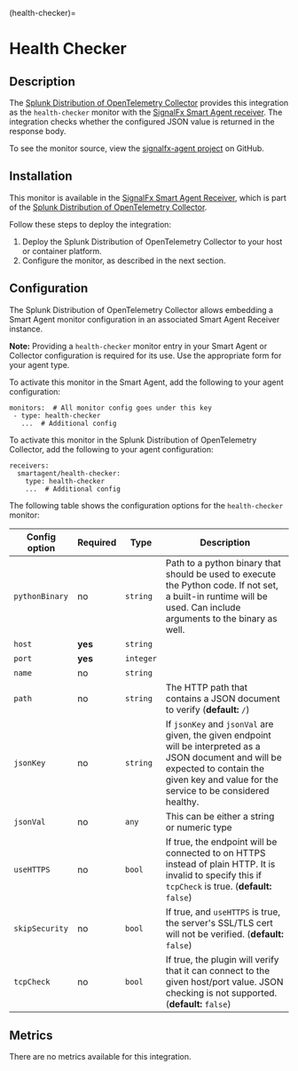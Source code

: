 (health-checker)=

# Health Checker

<meta name="description" content="Documentation for the health-checker monitor">

## Description 

The [Splunk Distribution of OpenTelemetry Collector](https://github.com/signalfx/splunk-otel-collector) provides this integration as the `health-checker` monitor with the [SignalFx Smart Agent receiver](https://github.com/signalfx/splunk-otel-collector/tree/main/internal/receiver/smartagentreceiver). The integration checks whether the configured JSON value is returned in the response body.

To see the monitor source, view the [signalfx-agent project](https://github.com/signalfx/signalfx-agent/tree/main/pkg/monitors/collectd/chrony) on GitHub.

## Installation

This monitor is available in the [SignalFx Smart Agent Receiver](https://github.com/signalfx/splunk-otel-collector/tree/main/internal/receiver/smartagentreceiver), which is part of the [Splunk Distribution of OpenTelemetry Collector](https://github.com/signalfx/splunk-otel-collector).

Follow these steps to deploy the integration:

1. Deploy the Splunk Distribution of OpenTelemetry Collector to your host or container platform.
2. Configure the monitor, as described in the next section.

## Configuration

The Splunk Distribution of OpenTelemetry Collector allows embedding a Smart Agent monitor configuration in an associated Smart Agent Receiver instance.

**Note:** Providing a `health-checker` monitor entry in your Smart Agent or Collector configuration is required for its use. Use the appropriate form for your agent type.

To activate this monitor in the Smart Agent, add the following to your agent configuration:

```
monitors:  # All monitor config goes under this key
 - type: health-checker
   ...  # Additional config
```

To activate this monitor in the Splunk Distribution of OpenTelemetry Collector, add the following to your agent configuration:

```
receivers:
  smartagent/health-checker:
    type: health-checker
    ...  # Additional config
```

The following table shows the configuration options for the `health-checker` monitor:


| Config option | Required | Type | Description |
| --- | --- | --- | --- |
| `pythonBinary` | no | `string` | Path to a python binary that should be used to execute the Python code. If not set, a built-in runtime will be used.  Can include arguments to the binary as well. |
| `host` | **yes** | `string` |  |
| `port` | **yes** | `integer` |  |
| `name` | no | `string` |  |
| `path` | no | `string` | The HTTP path that contains a JSON document to verify (**default:** `/`) |
| `jsonKey` | no | `string` | If `jsonKey` and `jsonVal` are given, the given endpoint will be interpreted as a JSON document and will be expected to contain the given key and value for the service to be considered healthy. |
| `jsonVal` | no | `any` | This can be either a string or numeric type |
| `useHTTPS` | no | `bool` | If true, the endpoint will be connected to on HTTPS instead of plain HTTP.  It is invalid to specify this if `tcpCheck` is true. (**default:** `false`) |
| `skipSecurity` | no | `bool` | If true, and `useHTTPS` is true, the server's SSL/TLS cert will not be verified. (**default:** `false`) |
| `tcpCheck` | no | `bool` | If true, the plugin will verify that it can connect to the given host/port value. JSON checking is not supported. (**default:** `false`) |


## Metrics

There are no metrics available for this integration.